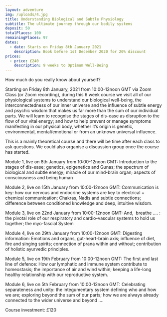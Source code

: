 ```yaml
---
layout: adventure
img: /uploads/4.jpg
title: Understanding Biological and Subtle Physiology
subtitle: The ultimate journey through our bodily systems
deposit: 50
totalPlaces: 100
remainingPlaces: 97
dates:
  - date: Starts on Friday 8th January 2021
    description: Book before 1st December 2020 for 20% discount
prices:
  - price: £240
    description: 9 weeks to Optimum Well-Being
---
```

How much do you really know about yourself?

Starting on Friday 8th January, 2021 from 10:00-12noon GMT via Zoom Class (or Zoom recording), during this 6 week course we visit all of our physiological systems to understand our biological well-being, the interconnectedness of our inner universe and the influence of subtle energy and psychic wisdom that makes us far more than the sum of our individual parts. We will learn to recognise the stages of dis-ease as disruption to the flow of our vital energy; and how to help prevent or manage symptoms manifesting in our physical body, whether it’s origin is genetic, environmental, mental/emotional or from an unknown universal influence.

This is a mainly theoretical course and there will be time after each class to ask questions. We could also organise a discussion group once the course has started.

Module 1, live on 8th January from 10:00-12noon GMT: Introduction to the stages of dis-ease; genetics, epigenetics and Gunas; the spectrum of biological and subtle energy; miracle of our mind-brain organ; aspects of consciousness and being human

Module 2, live on 15th January from 10:00-12noon GMT: Communication is key: how our nervous and endocrine systems are key to electrical + chemical communication; Chakras, Nadis and subtle connections; difference between conditioned knowledge and deep, intuitive wisdom.

Module 3, live on 22nd January from 10:00-12noon GMT: And,  breathe …. : the pivotal role of our respiratory and cardio-vascular systems to hold us together; the myo-fascial System

Module 4, live on 29th January from 10:00-12noon GMT: Digesting information: Emotions and organs, gut-heart-brain axis; influence of diet, fire and singing spirits; connection of prana within and without; contribution of holistic ayurvedic principles.

Module 5, live on 19th February from 10:00-12noon GMT: The first and last line of defence: How our lymphatic and immune system contribute to homeostasis; the importance of air and wind within; keeping a life-long healthy relationship with our reproductive system.

Module 6, live on 5th February from 10:00-12noon GMT: Celebrating separateness and unity: the integumentary system defining who and how we are; exploring beyond the sum of our parts; how we are always already connected to the wider universe and beyond ….

Course investment: £120